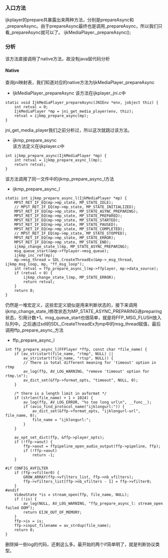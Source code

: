 ### 入口方法
ijkplayer的prepare共暴露出来两种方法，分别是prepareAsync和_prepareAsync。由于prepareAsync最终也是调用_prepareAsync，所以我们只看_prepareAsync就可以了。
ijkMediaPlayer._prepareAsync();
### 分析
该方法直接调用了native方法，故没有java层代码分析
#### Native
查询jni映射表，我们知道对应的native方法为IjkMediaPlayer_prepareAsync
- IjkMediaPlayer_prepareAsync
该方法在ijkplayer_jni.c中
```
static void IjkMediaPlayer_prepareAsync(JNIEnv *env, jobject thiz) {
    int retval = 0;
    IjkMediaPlayer *mp = jni_get_media_player(env, thiz);
    retval = ijkmp_prepare_async(mp);
}
```
jni_get_media_player我们之前分析过，所以这次就跳过该方法。
- ijkmp_prepare_async  
该方法定义在ijkplayer.c中
```
int ijkmp_prepare_async(IjkMediaPlayer *mp) {
    int retval = ijkmp_prepare_async_l(mp);
    return retval;
}
```
该方法调用了同一文件中的ijkmp_prepare_async_l方法
- ijkmp_prepare_async_l
```
static int ijkmp_prepare_async_l(IjkMediaPlayer *mp) {
    MPST_RET_IF_EQ(mp->mp_state, MP_STATE_IDLE);
    // MPST_RET_IF_EQ(mp->mp_state, MP_STATE_INITIALIZED);
    MPST_RET_IF_EQ(mp->mp_state, MP_STATE_ASYNC_PREPARING);
    MPST_RET_IF_EQ(mp->mp_state, MP_STATE_PREPARED);
    MPST_RET_IF_EQ(mp->mp_state, MP_STATE_STARTED);
    MPST_RET_IF_EQ(mp->mp_state, MP_STATE_PAUSED);
    MPST_RET_IF_EQ(mp->mp_state, MP_STATE_COMPLETED);
    // MPST_RET_IF_EQ(mp->mp_state, MP_STATE_STOPPED);
    MPST_RET_IF_EQ(mp->mp_state, MP_STATE_ERROR);
    MPST_RET_IF_EQ(mp->mp_state, MP_STATE_END);
    ijkmp_change_state_l(mp, MP_STATE_ASYNC_PREPARING);
    msg_queue_start(&mp->ffplayer->msg_queue);
    ijkmp_inc_ref(mp);
    mp->msg_thread = SDL_CreateThreadEx(&mp->_msg_thread, ijkmp_msg_loop, mp, "ff_msg_loop");
    int retval = ffp_prepare_async_l(mp->ffplayer, mp->data_source);
    if (retval < 0) {
        ijkmp_change_state_l(mp, MP_STATE_ERROR);
        return retval;
    }
    return 0;
}
```
仍然是一堆宏定义，这些宏定义貌似是用来判断状态的，接下来调用ijkmp_change_state_l修改状态为MP_STATE_ASYNC_PREPARING进preparing状态，引用计数+1。msg_queue_start也很简单，就是将FFP_MSG_FLUSH放入队列中。之后通过sdl的SDL_CreateThreadEx为mp中的msg_thread赋值，最后调用ffp_prepare_async_方法
- ffp_prepare_async_l
```
int ffp_prepare_async_l(FFPlayer *ffp, const char *file_name) {
    if (av_stristart(file_name, "rtmp", NULL) ||
        av_stristart(file_name, "rtsp", NULL)) {
        // There is total different meaning for 'timeout' option in rtmp
        av_log(ffp, AV_LOG_WARNING, "remove 'timeout' option for rtmp.\n");
        av_dict_set(&ffp->format_opts, "timeout", NULL, 0);
    }

    /* there is a length limit in avformat */
    if (strlen(file_name) + 1 > 1024) {
        av_log(ffp, AV_LOG_ERROR, "%s too long url\n", __func__);
        if (avio_find_protocol_name("ijklongurl:")) {
            av_dict_set(&ffp->format_opts, "ijklongurl-url", file_name, 0);
            file_name = "ijklongurl:";
        }
    }

    av_opt_set_dict(ffp, &ffp->player_opts);
    if (!ffp->aout) {
        ffp->aout = ffpipeline_open_audio_output(ffp->pipeline, ffp);
        if (!ffp->aout)
            return -1;
    }

#if CONFIG_AVFILTER
    if (ffp->vfilter0) {
        GROW_ARRAY(ffp->vfilters_list, ffp->nb_vfilters);
        ffp->vfilters_list[ffp->nb_vfilters - 1] = ffp->vfilter0;
    }
#endif
    VideoState *is = stream_open(ffp, file_name, NULL);
    if (!is) {
        av_log(NULL, AV_LOG_WARNING, "ffp_prepare_async_l: stream_open failed OOM");
        return EIJK_OUT_OF_MEMORY;
    }
    ffp->is = is;
    ffp->input_filename = av_strdup(file_name);
    return 0;
}
```
删除掉一些log的代码，还剩这么多。最开始的两个if简单明了，就是判断协议类型。